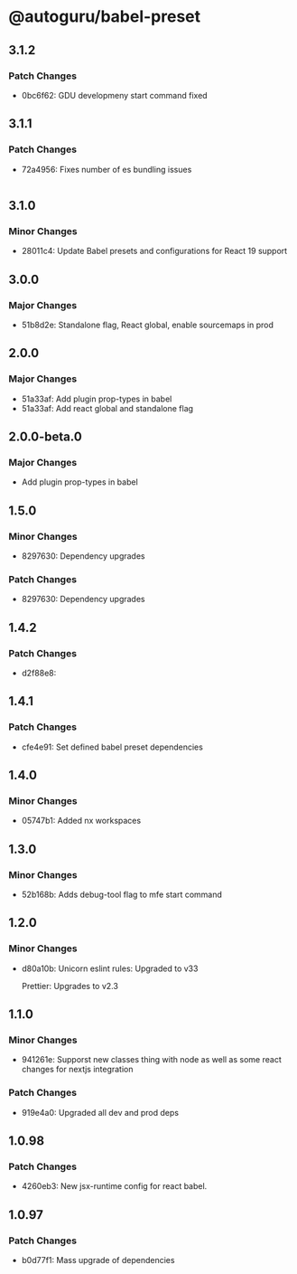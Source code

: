 # @autoguru/babel-preset

## 3.1.2

### Patch Changes

- 0bc6f62: GDU developmeny start command fixed

## 3.1.1

### Patch Changes

- 72a4956: Fixes number of es bundling issues

    ```

    ```

## 3.1.0

### Minor Changes

- 28011c4: Update Babel presets and configurations for React 19 support

## 3.0.0

### Major Changes

- 51b8d2e: Standalone flag, React global, enable sourcemaps in prod

## 2.0.0

### Major Changes

- 51a33af: Add plugin prop-types in babel
- 51a33af: Add react global and standalone flag

## 2.0.0-beta.0

### Major Changes

- Add plugin prop-types in babel

## 1.5.0

### Minor Changes

- 8297630: Dependency upgrades

### Patch Changes

- 8297630: Dependency upgrades

## 1.4.2

### Patch Changes

- d2f88e8:

## 1.4.1

### Patch Changes

- cfe4e91: Set defined babel preset dependencies

## 1.4.0

### Minor Changes

- 05747b1: Added nx workspaces

## 1.3.0

### Minor Changes

- 52b168b: Adds debug-tool flag to mfe start command

## 1.2.0

### Minor Changes

- d80a10b: Unicorn eslint rules: Upgraded to v33

    Prettier: Upgrades to v2.3

## 1.1.0

### Minor Changes

- 941261e: Supporst new classes thing with node as well as some react changes
  for nextjs integration

### Patch Changes

- 919e4a0: Upgraded all dev and prod deps

## 1.0.98

### Patch Changes

- 4260eb3: New jsx-runtime config for react babel.

## 1.0.97

### Patch Changes

- b0d77f1: Mass upgrade of dependencies

